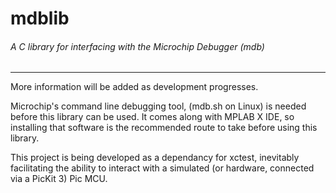 # mdblib
###### A C library for interfacing with the Microchip Debugger (mdb)
------

More information will be added as development progresses.

Microchip's command line debugging tool, (mdb.sh on Linux) is needed before this library can be used. It comes along with MPLAB X IDE, so installing that software is the recommended route to take before using this library.

This project is being developed as a dependancy for xctest, inevitably facilitating the ability to interact with a simulated (or hardware, connected via a PicKit 3) Pic MCU.
